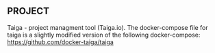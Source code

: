 ## PROJECT

Taiga - project managment tool (Taiga.io).
The docker-compose file for taiga is a slightly modified version of the following docker-compose: https://github.com/docker-taiga/taiga
